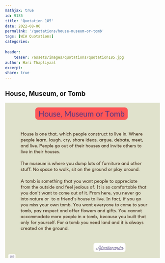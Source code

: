 ```yaml
---
mathjax: true
id: 9185
title: 'Quotation 185'
date: 2022-08-06
permalink: '/quotations/house-museum-or-tomb'
tags: [WIA Quotations] 
categories: 

header:
    teaser: /assets/images/quotations/quotation185.jpg
author: Hari Thapliyaal 
excerpt:
share: true 
---
```


## House, Museum, or Tomb

![House, Museum, or Tomb](/assets/images/quotations/quotation185.jpg)
